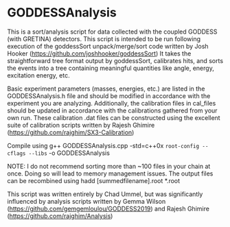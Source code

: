 # GODDESSAnalysis

This is a sort/analysis script for data collected with the coupled GODDESS (with GRETINA) detectors.
This script is intended to be run following execution of the goddessSort unpack/merge/sort code written by Josh Hooker (https://github.com/joshhooker/goddessSort)
It takes the straightforward tree format output by goddessSort, calibrates hits, and sorts the events into a tree containing meaningful quantities like
angle, energy, excitation energy, etc.

Basic experiment parameters (masses, energies, etc.) are listed in the GODDESSAnalysis.h file and should be modified in accordance with the experiment you are analyzing.
Additionally, the calibration files in cal_files should be updated in accordance with the calibrations gathered from your own run.
These calibration .dat files can be constructed using the excellent suite of calibration scripts written by Rajesh Ghimire (https://github.com/rajghim/SX3-Calibration)

Compile using g++ GODDESSAnalysis.cpp -std=c++0x `root-config --cflags --libs` -o GODDESSAnalysis

NOTE: I do not recommend sorting more than ~100 files in your chain at once.
Doing so will lead to memory management issues.
The output files can be recombined using hadd [summedfilename].root *.root

This script was written entirely by Chad Ummel, but was significantly influenced by analysis scripts written by
Gemma Wilson (https://github.com/gemgemloulou/GODDESS2019) and Rajesh Ghimire (https://github.com/rajghim/Analysis)

